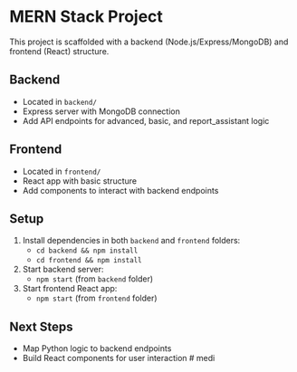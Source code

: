 # MERN Stack Project

This project is scaffolded with a backend (Node.js/Express/MongoDB) and frontend (React) structure.

## Backend
- Located in `backend/`
- Express server with MongoDB connection
- Add API endpoints for advanced, basic, and report_assistant logic

## Frontend
- Located in `frontend/`
- React app with basic structure
- Add components to interact with backend endpoints

## Setup
1. Install dependencies in both `backend` and `frontend` folders:
   - `cd backend && npm install`
   - `cd frontend && npm install`
2. Start backend server:
   - `npm start` (from `backend` folder)
3. Start frontend React app:
   - `npm start` (from `frontend` folder)

## Next Steps
- Map Python logic to backend endpoints
- Build React components for user interaction
#   m e d i  
 